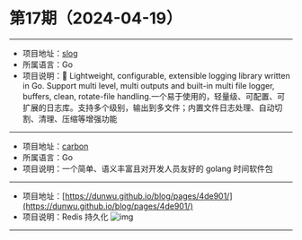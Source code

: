 # 第17期（2024-04-19）

---
- 项目地址：[slog](https://github.com/gookit/slog)
- 所属语言：Go
- 项目说明：📑 Lightweight, configurable, extensible logging library written in Go. Support multi level, multi outputs and built-in multi file logger, buffers, clean, rotate-file handling.一个易于使用的，轻量级、可配置、可扩展的日志库。支持多个级别，输出到多文件；内置文件日志处理、自动切割、清理、压缩等增强功能
---
- 项目地址：[carbon](https://github.com/golang-module/carbon)
- 所属语言：Go
- 项目说明：一个简单、语义丰富且对开发人员友好的 golang 时间软件包
---
- 项目地址：[https://dunwu.github.io/blog/pages/4de901/](https://dunwu.github.io/blog/pages/4de901/)
- 项目说明：Redis 持久化
![img](/weekly/static/images/2024-04-19/1713511025.png)
---